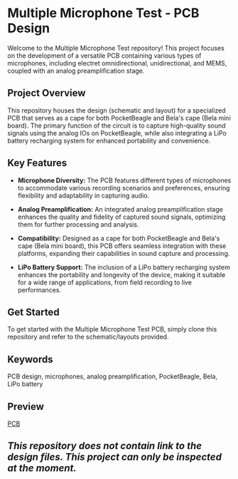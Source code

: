 # Multiple Microphone Test - PCB Design

Welcome to the Multiple Microphone Test repository! This project focuses on the development of a versatile PCB containing various types of microphones, including electret omnidirectional, unidirectional, and MEMS, coupled with an analog preamplification stage.

## Project Overview

This repository houses the design (schematic and layout) for a specialized PCB that serves as a cape for both PocketBeagle and Bela's cape (Bela mini board). The primary function of the circuit is to capture high-quality sound signals using the analog IOs on PocketBeagle, while also integrating a LiPo battery recharging system for enhanced portability and convenience.

## Key Features

- **Microphone Diversity:** The PCB features different types of microphones to accommodate various recording scenarios and preferences, ensuring flexibility and adaptability in capturing audio.

- **Analog Preamplification:** An integrated analog preamplification stage enhances the quality and fidelity of captured sound signals, optimizing them for further processing and analysis.

- **Compatibility:** Designed as a cape for both PocketBeagle and Bela's cape (Bela mini board), this PCB offers seamless integration with these platforms, expanding their capabilities in sound capture and processing.

- **LiPo Battery Support:** The inclusion of a LiPo battery recharging system enhances the portability and longevity of the device, making it suitable for a wide range of applications, from field recording to live performances.


## Get Started

To get started with the Multiple Microphone Test PCB, simply clone this repository and refer to the schematic/layouts provided.

## Keywords

PCB design, microphones, analog preamplification, PocketBeagle, Bela, LiPo battery

## Preview
[PCB](top.jpg)

## *This repository does not contain link to the design files. This project can only be inspected at the moment.*
